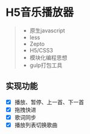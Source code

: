 # H5音乐播放器
> * 原生javascript 
> * less
> * Zepto
> * H5/CSS3
> * 模块化编程思想
> * gulp打包工具
## 实现功能
- [x] 播放、暂停、上一首、下一首
- [x] 拖拽快进
- [x] 歌词同步
- [x] 播放列表切换歌曲
